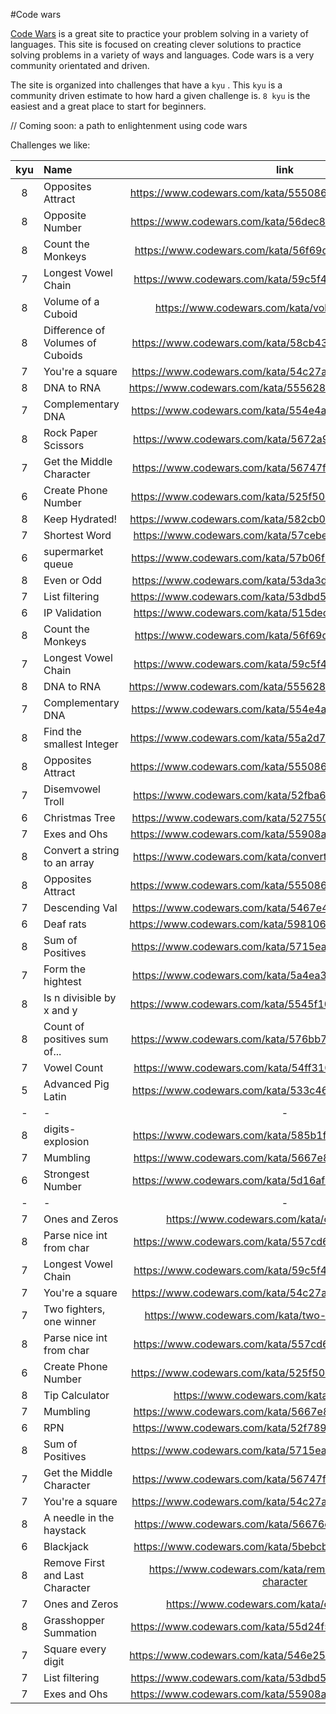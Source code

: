 #Code wars

[Code Wars](https://codewars.com) is a great site to practice your problem solving in a variety of languages. This site is focused on creating clever solutions to practice solving problems in a variety of ways and languages. Code wars is a very community orientated and driven.

The site is organized into challenges that have a `kyu` . This `kyu` is a community driven estimate to how hard a given challenge is. `8 kyu` is the easiest and a great place to start for beginners.

// Coming soon: a path to enlightenment using code wars

Challenges we like:

| kyu | Name                             |                             link                              |    language     |
| :-: | :------------------------------- | :-----------------------------------------------------------: | :-------------: |
|  8  | Opposites Attract                |    https://www.codewars.com/kata/555086d53eac039a2a000083     |       C#        |
|  8  | Opposite Number                  |    https://www.codewars.com/kata/56dec885c54a926dcd001095     |       C#        |
|  8  | Count the Monkeys                |    https://www.codewars.com/kata/56f69d9f9400f508fb000ba7     |       C#        |
|  7  | Longest Vowel Chain              |    https://www.codewars.com/kata/59c5f4e9d751df43cf000035     |       C#        |
|  8  | Volume of a Cuboid               |       https://www.codewars.com/kata/volume-of-a-cuboid        |       C#        |
|  8  | Difference of Volumes of Cuboids |    https://www.codewars.com/kata/58cb43f4256836ed95000f97     |       C#        |
|  7  | You're a square                  |    https://www.codewars.com/kata/54c27a33fb7da0db0100040e     |       C#        |
|  8  | DNA to RNA                       |    https://www.codewars.com/kata/5556282156230d0e5e000089     |       C#        |
|  7  | Complementary DNA                |    https://www.codewars.com/kata/554e4a2f232cdd87d9000038     |       C#        |
|  8  | Rock Paper Scissors              |    https://www.codewars.com/kata/5672a98bdbdd995fad00000f     |       C#        |
|  7  | Get the Middle Character         |    https://www.codewars.com/kata/56747fd5cb988479af000028     |       C#        |
|  6  | Create Phone Number              |    https://www.codewars.com/kata/525f50e3b73515a6db000b83     |       C#        |
|  8  | Keep Hydrated!                   |    https://www.codewars.com/kata/582cb0224e56e068d800003c     |       C#        |
|  7  | Shortest Word                    |    https://www.codewars.com/kata/57cebe1dc6fdc20c57000ac9     |       C#        |
|  6  | supermarket queue                |    https://www.codewars.com/kata/57b06f90e298a7b53d000a86     |       C#        |
|  8  | Even or Odd                      |    https://www.codewars.com/kata/53da3dbb4a5168369a0000fe     |       C#        |
|  7  | List filtering                   |    https://www.codewars.com/kata/53dbd5315a3c69eed20002dd     |       C#        |
|  6  | IP Validation                    |    https://www.codewars.com/kata/515decfd9dcfc23bb6000006     |       C#        |
|  8  | Count the Monkeys                |    https://www.codewars.com/kata/56f69d9f9400f508fb000ba7     |   javascript    |
|  7  | Longest Vowel Chain              |    https://www.codewars.com/kata/59c5f4e9d751df43cf000035     |   javascript    |
|  8  | DNA to RNA                       |    https://www.codewars.com/kata/5556282156230d0e5e000089     |   javascript    |
|  7  | Complementary DNA                |    https://www.codewars.com/kata/554e4a2f232cdd87d9000038     |   javascript    |
|  8  | Find the smallest Integer        |    https://www.codewars.com/kata/55a2d7ebe362935a210000b2     | javascript / C# |
|  8  | Opposites Attract                |    https://www.codewars.com/kata/555086d53eac039a2a000083     |       C#        |
|  7  | Disemvowel Troll                 |    https://www.codewars.com/kata/52fba66badcd10859f00097e     |   javascript    |
|  6  | Christmas Tree                   |    https://www.codewars.com/kata/52755006cc238fcae70000ed     |       C#        |
|  7  | Exes and Ohs                     |    https://www.codewars.com/kata/55908aad6620c066bc00002a     |       C#        |
|  8  | Convert a string to an array     |  https://www.codewars.com/kata/convert-a-string-to-an-array   |   javascript    |
|  8  | Opposites Attract                |    https://www.codewars.com/kata/555086d53eac039a2a000083     |   javascript    |
|  7  | Descending Val                   |    https://www.codewars.com/kata/5467e4d82edf8bbf40000155     |   javascript    |
|  6  | Deaf rats                        |    https://www.codewars.com/kata/598106cb34e205e074000031     |       C#        |
|  8  | Sum of Positives                 |    https://www.codewars.com/kata/5715eaedb436cf5606000381     |   javascript    |
|  7  | Form the hightest                |    https://www.codewars.com/kata/5a4ea304b3bfa89a9900008e     |       C#        |
|  8  | Is n divisible by x and y        |    https://www.codewars.com/kata/5545f109004975ea66000086     |   javascript    |
|  8  | Count of positives sum of...     |    https://www.codewars.com/kata/576bb71bbbcf0951d5000044     |   javascript    |
|  7  | Vowel Count                      |    https://www.codewars.com/kata/54ff3102c1bad923760001f3     |   javascript    |
|  5  | Advanced Pig Latin               |    https://www.codewars.com/kata/533c46b140aafec05b000d31     |   javascript    |
|  -  | -                                |                               -                               |        -        |
|  8  | digits-explosion                 |    https://www.codewars.com/kata/585b1fafe08bae9988000314     |       C#        |
|  7  | Mumbling                         |    https://www.codewars.com/kata/5667e8f4e3f572a8f2000039     |   javascript    |
|  6  | Strongest Number                 |    https://www.codewars.com/kata/5d16af632cf48200254a6244     |       C#        |
|  -  | -                                |                               -                               |        -        |
|  7  | Ones and Zeros                   |         https://www.codewars.com/kata/ones-and-zeros          |   javascript    |
|  8  | Parse nice int from char         |    https://www.codewars.com/kata/557cd6882bfa3c8a9f0000c1     |   javascript    |
|  7  | Longest Vowel Chain              |    https://www.codewars.com/kata/59c5f4e9d751df43cf000035     |       C#        |
|  7  | You're a square                  |    https://www.codewars.com/kata/54c27a33fb7da0db0100040e     |   javascript    |
|  7  | Two fighters, one winner         |     https://www.codewars.com/kata/two-fighters-one-winner     |   javascript    |
|  8  | Parse nice int from char         |    https://www.codewars.com/kata/557cd6882bfa3c8a9f0000c1     |       C#        |
|  6  | Create Phone Number              |    https://www.codewars.com/kata/525f50e3b73515a6db000b83     |       C#        |
|  8  | Tip Calculator                   |         https://www.codewars.com/kata/tip-calculator          |       C#        |
|  7  | Mumbling                         |    https://www.codewars.com/kata/5667e8f4e3f572a8f2000039     |   javascript    |
|  6  | RPN                              |    https://www.codewars.com/kata/52f78966747862fc9a0009ae     |       C#        |
|  8  | Sum of Positives                 |    https://www.codewars.com/kata/5715eaedb436cf5606000381     |       C#        |
|  7  | Get the Middle Character         |    https://www.codewars.com/kata/56747fd5cb988479af000028     |       C#        |
|  7  | You're a square                  |    https://www.codewars.com/kata/54c27a33fb7da0db0100040e     |       C#        |
|  8  | A needle in the haystack         |    https://www.codewars.com/kata/56676e8fabd2d1ff3000000c     |   javascript    |
|  6  | Blackjack                        |    https://www.codewars.com/kata/5bebcbf2832c3acc870000f6     |       C#        |
|  8  | Remove First and Last Character  | https://www.codewars.com/kata/remove-first-and-last-character |   javascript    |
|  7  | Ones and Zeros                   |         https://www.codewars.com/kata/ones-and-zeros          |       C#        |
|  8  | Grasshopper Summation            |    https://www.codewars.com/kata/55d24f55d7dd296eb9000030     |   javascript    |
|  7  | Square every digit               |    https://www.codewars.com/kata/546e2562b03326a88e000020     |   javascript    |
|  7  | List filtering                   |    https://www.codewars.com/kata/53dbd5315a3c69eed20002dd     |       C#        |
|  7  | Exes and Ohs                     |    https://www.codewars.com/kata/55908aad6620c066bc00002a     |   javascript    |
